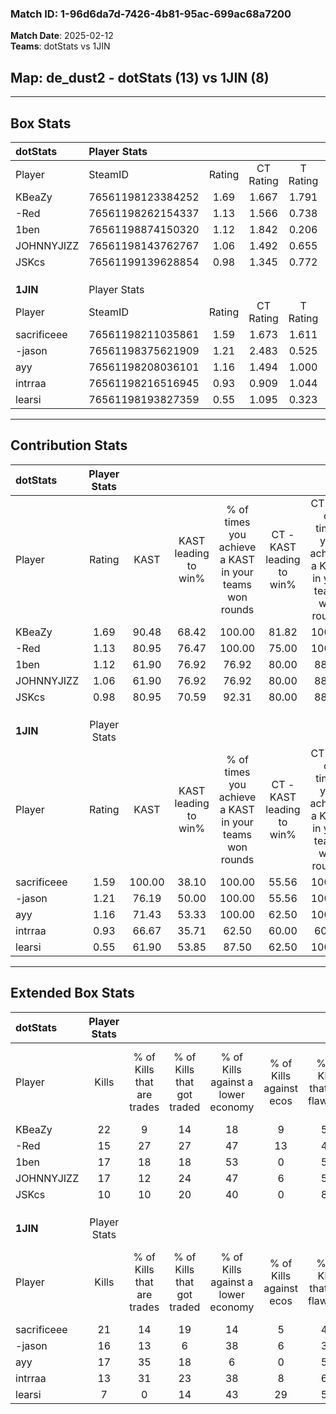 ### Match ID: 1-96d6da7d-7426-4b81-95ac-699ac68a7200  
**Match Date**: 2025-02-12  
**Teams**: dotStats vs 1JIN  

## **Map**: de_dust2 - dotStats (13) vs 1JIN (8)  
---  

## Box Stats  

| **dotStats** | Player Stats      |        |           |          |        |      |       |         |        |      |     |
| :- | :- | :-: | :-: | :-: | :-: | :-: | :-: | :-: | :-: | :-: | :-: |
| Player       | SteamID           | Rating | CT Rating | T Rating |  KAST  | ADR  | Kills | Assists | Deaths | K/D  | HS% |
| KBeaZy       | 76561198123384252 |  1.69  |   1.667   |  1.791   | 90.48  | 95.8 |  22   |    3    |   10   | 2.20 | 27  |
| -Red         | 76561198262154337 |  1.13  |   1.566   |  0.738   | 80.95  | 81.5 |  15   |    7    |   17   | 0.88 | 66  |
| 1ben         | 76561198874150320 |  1.12  |   1.842   |  0.206   | 61.90  | 74.7 |  17   |    4    |   14   | 1.21 | 41  |
| JOHNNYJIZZ   | 76561198143762767 |  1.06  |   1.492   |  0.655   | 61.90  | 83.4 |  17   |    7    |   18   | 0.94 | 58  |
| JSKcs        | 76561199139628854 |  0.98  |   1.345   |  0.772   | 80.95  | 80.7 |  10   |    9    |   15   | 0.67 | 60  |
|              |                   |        |           |          |        |      |       |         |        |      |     |
|              |                   |        |           |          |        |      |       |         |        |      |     |
|              |                   |        |           |          |        |      |       |         |        |      |     |
| **1JIN**     | Player Stats      |        |           |          |        |      |       |         |        |      |     |
| Player       | SteamID           | Rating | CT Rating | T Rating |  KAST  | ADR  | Kills | Assists | Deaths | K/D  | HS% |
| sacrificeee  | 76561198211035861 |  1.59  |   1.673   |  1.611   | 100.00 | 88.0 |  21   |    6    |   15   | 1.40 | 61  |
| -jason       | 76561198375621909 |  1.21  |   2.483   |  0.525   | 76.19  | 98.8 |  16   |    5    |   16   | 1.00 | 37  |
| ayy          | 76561198208036101 |  1.16  |   1.494   |  1.000   | 71.43  | 71.6 |  17   |    6    |   15   | 1.13 | 52  |
| intrraa      | 76561198216516945 |  0.93  |   0.909   |  1.044   | 66.67  | 77.4 |  13   |    7    |   17   | 0.76 | 38  |
| learsi       | 76561198193827359 |  0.55  |   1.095   |  0.323   | 61.90  | 57.1 |   7   |    5    |   18   | 0.39 | 85  |
---  

## Contribution Stats  

| **dotStats** | Player Stats |        |                      |                                                        |                           |                                                             |                          |                                                            |
| :- | :-: | :-: | :-: | :-: | :-: | :-: | :-: | :-: |
| Player       |    Rating    |  KAST  | KAST leading to win% | % of times you achieve a KAST in your teams won rounds | CT - KAST leading to win% | CT - % of times you achieve a KAST in your teams won rounds | T - KAST leading to win% | T - % of times you achieve a KAST in your teams won rounds |
| KBeaZy       |     1.69     | 90.48  |        68.42         |                         100.00                         |           81.82           |                           100.00                            |          50.00           |                           100.00                           |
| -Red         |     1.13     | 80.95  |        76.47         |                         100.00                         |           75.00           |                           100.00                            |          80.00           |                           100.00                           |
| 1ben         |     1.12     | 61.90  |        76.92         |                         76.92                          |           80.00           |                            88.89                            |          66.67           |                           50.00                            |
| JOHNNYJIZZ   |     1.06     | 61.90  |        76.92         |                         76.92                          |           80.00           |                            88.89                            |          66.67           |                           50.00                            |
| JSKcs        |     0.98     | 80.95  |        70.59         |                         92.31                          |           80.00           |                            88.89                            |          57.14           |                           100.00                           |
|              |              |        |                      |                                                        |                           |                                                             |                          |                                                            |
|              |              |        |                      |                                                        |                           |                                                             |                          |                                                            |
|              |              |        |                      |                                                        |                           |                                                             |                          |                                                            |
| **1JIN**     | Player Stats |        |                      |                                                        |                           |                                                             |                          |                                                            |
| Player       |    Rating    |  KAST  | KAST leading to win% | % of times you achieve a KAST in your teams won rounds | CT - KAST leading to win% | CT - % of times you achieve a KAST in your teams won rounds | T - KAST leading to win% | T - % of times you achieve a KAST in your teams won rounds |
| sacrificeee  |     1.59     | 100.00 |        38.10         |                         100.00                         |           55.56           |                           100.00                            |          25.00           |                           100.00                           |
| -jason       |     1.21     | 76.19  |        50.00         |                         100.00                         |           55.56           |                           100.00                            |          42.86           |                           100.00                           |
| ayy          |     1.16     | 71.43  |        53.33         |                         100.00                         |           62.50           |                           100.00                            |          42.86           |                           100.00                           |
| intrraa      |     0.93     | 66.67  |        35.71         |                         62.50                          |           60.00           |                            60.00                            |          22.22           |                           66.67                            |
| learsi       |     0.55     | 61.90  |        53.85         |                         87.50                          |           62.50           |                           100.00                            |          40.00           |                           66.67                            |
---  

## Extended Box Stats  

| **dotStats** | Player Stats |                            |                            |                                    |                         |                              |                                 |        |                             |                                     |                          |                               |                            |
| :- | :-: | :-: | :-: | :-: | :-: | :-: | :-: | :-: | :-: | :-: | :-: | :-: | :-: |
| Player       |    Kills     | % of Kills that are trades | % of Kills that got traded | % of Kills against a lower economy | % of Kills against ecos | % of Kills that are flawless | % of Kills that are close duels | Deaths | % of Deaths that get traded | % of Deaths against a lower economy | % of Deaths against ecos | % of Deaths that are flawless | % of Deaths that are close |
| KBeaZy       |      22      |             9              |             14             |                 18                 |            9            |              55              |               14                |   10   |             10              |                 40                  |            0             |              60               |             10             |
| -Red         |      15      |             27             |             27             |                 47                 |           13            |              47              |               20                |   17   |             18              |                 35                  |            0             |              35               |             0              |
| 1ben         |      17      |             18             |             18             |                 53                 |            0            |              53              |                6                |   14   |              7              |                 36                  |            7             |              57               |             7              |
| JOHNNYJIZZ   |      17      |             12             |             24             |                 47                 |            6            |              59              |                6                |   18   |             17              |                 39                  |            6             |              44               |             17             |
| JSKcs        |      10      |             10             |             20             |                 40                 |            0            |              80              |               10                |   15   |             27              |                 27                  |            7             |              53               |             7              |
|              |              |                            |                            |                                    |                         |                              |                                 |        |                             |                                     |                          |                               |                            |
|              |              |                            |                            |                                    |                         |                              |                                 |        |                             |                                     |                          |                               |                            |
|              |              |                            |                            |                                    |                         |                              |                                 |        |                             |                                     |                          |                               |                            |
| **1JIN**     | Player Stats |                            |                            |                                    |                         |                              |                                 |        |                             |                                     |                          |                               |                            |
| Player       |    Kills     | % of Kills that are trades | % of Kills that got traded | % of Kills against a lower economy | % of Kills against ecos | % of Kills that are flawless | % of Kills that are close duels | Deaths | % of Deaths that get traded | % of Deaths against a lower economy | % of Deaths against ecos | % of Deaths that are flawless | % of Deaths that are close |
| sacrificeee  |      21      |             14             |             19             |                 14                 |            5            |              43              |               10                |   15   |             13              |                  7                  |            0             |              73               |             0              |
| -jason       |      16      |             13             |             6              |                 38                 |            6            |              31              |                6                |   16   |             38              |                 19                  |            6             |              50               |             31             |
| ayy          |      17      |             35             |             18             |                 6                  |            0            |              53              |                0                |   15   |             13              |                 20                  |            0             |              60               |             0              |
| intrraa      |      13      |             31             |             23             |                 38                 |            8            |              69              |               15                |   17   |             12              |                 12                  |            0             |              59               |             12             |
| learsi       |      7       |             0              |             14             |                 43                 |           29            |              57              |               14                |   18   |             22              |                 11                  |            0             |              44               |             11             |
